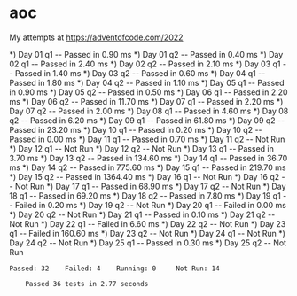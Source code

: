 # aoc

My attempts at https://adventofcode.com/2022

          
*) Day 01 q1 -- Passed in 0.90 ms
*) Day 01 q2 -- Passed in 0.40 ms
*) Day 02 q1 -- Passed in 2.40 ms
*) Day 02 q2 -- Passed in 2.10 ms
*) Day 03 q1 -- Passed in 1.40 ms
*) Day 03 q2 -- Passed in 0.60 ms
*) Day 04 q1 -- Passed in 1.80 ms
*) Day 04 q2 -- Passed in 1.10 ms
*) Day 05 q1 -- Passed in 0.90 ms
*) Day 05 q2 -- Passed in 0.50 ms
*) Day 06 q1 -- Passed in 2.20 ms
*) Day 06 q2 -- Passed in 11.70 ms
*) Day 07 q1 -- Passed in 2.20 ms
*) Day 07 q2 -- Passed in 2.00 ms
*) Day 08 q1 -- Passed in 4.60 ms
*) Day 08 q2 -- Passed in 6.20 ms
*) Day 09 q1 -- Passed in 61.80 ms
*) Day 09 q2 -- Passed in 23.20 ms
*) Day 10 q1 -- Passed in 0.20 ms
*) Day 10 q2 -- Passed in 0.00 ms
*) Day 11 q1 -- Passed in 0.70 ms
*) Day 11 q2 -- Not Run
*) Day 12 q1 -- Not Run
*) Day 12 q2 -- Not Run
*) Day 13 q1 -- Passed in 3.70 ms
*) Day 13 q2 -- Passed in 134.60 ms
*) Day 14 q1 -- Passed in 36.70 ms
*) Day 14 q2 -- Passed in 775.60 ms
*) Day 15 q1 -- Passed in 219.70 ms
*) Day 15 q2 -- Passed in 1364.40 ms
*) Day 16 q1 -- Not Run
*) Day 16 q2 -- Not Run
*) Day 17 q1 -- Passed in 68.90 ms
*) Day 17 q2 -- Not Run
*) Day 18 q1 -- Passed in 69.20 ms
*) Day 18 q2 -- Passed in 7.80 ms
*) Day 19 q1 -- Failed in 0.20 ms
*) Day 19 q2 -- Not Run
*) Day 20 q1 -- Failed in 0.00 ms
*) Day 20 q2 -- Not Run
*) Day 21 q1 -- Passed in 0.10 ms
*) Day 21 q2 -- Not Run
*) Day 22 q1 -- Failed in 6.60 ms
*) Day 22 q2 -- Not Run
*) Day 23 q1 -- Failed in 160.60 ms
*) Day 23 q2 -- Not Run
*) Day 24 q1 -- Not Run
*) Day 24 q2 -- Not Run
*) Day 25 q1 -- Passed in 0.30 ms
*) Day 25 q2 -- Not Run

            

    Passed: 32    Failed: 4    Running: 0     Not Run: 14

        Passed 36 tests in 2.77 seconds
        
        
